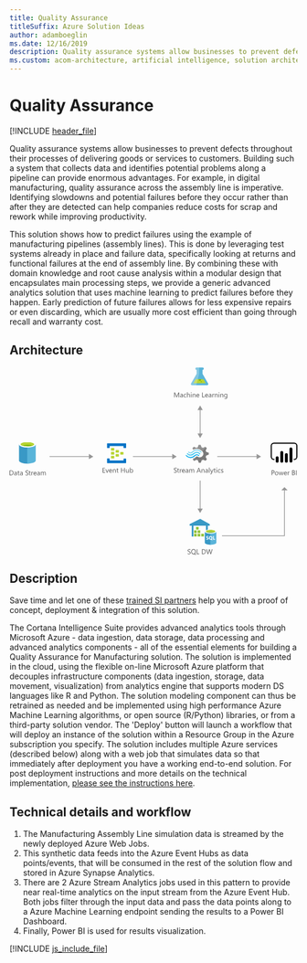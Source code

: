 ```yaml
---
title: Quality Assurance
titleSuffix: Azure Solution Ideas
author: adamboeglin
ms.date: 12/16/2019
description: Quality assurance systems allow businesses to prevent defects throughout their processes of delivering goods or services to customers. Building such a system that collects data and identifies potential problems along a pipeline can provide enormous advantages. For example, in digital manufacturing, quality assurance across the assembly line is imperative. Identifying slowdowns and potential failures before they occur rather than after they are detected can help companies reduce costs for scrap and rework while improving productivity.
ms.custom: acom-architecture, artificial intelligence, solution architectures, Azure, ai gallery, anomoly-detection, 'https://azure.microsoft.com/solutions/architecture/quality-assurance/'
---
```

# Quality Assurance

[!INCLUDE [header_file](../header.md)]

Quality assurance systems allow businesses to prevent defects throughout their processes of delivering goods or services to customers. Building such a system that collects data and identifies potential problems along a pipeline can provide enormous advantages. For example, in digital manufacturing, quality assurance across the assembly line is imperative. Identifying slowdowns and potential failures before they occur rather than after they are detected can help companies reduce costs for scrap and rework while improving productivity. 

This solution shows how to predict failures using the example of manufacturing pipelines (assembly lines). This is done by leveraging test systems already in place and failure data, specifically looking at returns and functional failures at the end of assembly line. By combining these with domain knowledge and root cause analysis within a modular design that encapsulates main processing steps, we provide a generic advanced analytics solution that uses machine learning to predict failures before they happen. Early prediction of future failures allows for less expensive repairs or even discarding, which are usually more cost efficient than going through recall and warranty cost.

## Architecture

<svg class="architecture-diagram" aria-labelledby="quality-assurance" height="379.593" viewbox="0 0 583.492 379.593"  xmlns="http://www.w3.org/2000/svg">
    <path d="M19.12 156.082V188.7c0 3.332 7.635 6.108 16.936 6.108v-38.865H19.12z" fill="#3999c6"/>
    <path d="M35.779 194.951h.278c9.3 0 16.936-2.776 16.936-6.108v-32.761H35.779z" fill="#59b4d9"/>
    <path d="M52.992 156.082c0 3.332-7.635 6.108-16.936 6.108s-16.936-2.776-16.936-6.108 7.635-6.108 16.936-6.108 16.936 2.776 16.936 6.108" fill="#fff"/>
    <path d="M49.522 155.666c0 2.221-6.108 4.026-13.465 4.026s-13.465-1.8-13.465-4.026 6.108-4.026 13.465-4.026 13.465 1.8 13.465 4.026" fill="#7fba00"/>
    <path d="M46.745 158.164c1.8-.694 2.776-1.527 2.776-2.5 0-2.221-6.108-4.026-13.465-4.026-7.5 0-13.465 1.8-13.465 4.026 0 .972 1.111 1.8 2.776 2.5a31.743 31.743 0 0110.689-1.527 31.743 31.743 0 0110.689 1.527" fill="#b8d432"/>
    <path d="M0 218.443v-9.8h2.707q5.181 0 5.182 4.778a4.817 4.817 0 01-1.439 3.647 5.34 5.34 0 01-3.85 1.375zm1.148-8.764v7.721h1.463a4.151 4.151 0 003-1.032 3.87 3.87 0 001.073-2.926q0-3.766-4.006-3.767zM14.677 218.443h-1.121v-1.094h-.027a2.349 2.349 0 01-2.153 1.258 2.3 2.3 0 01-1.637-.554 1.918 1.918 0 01-.591-1.47q0-1.963 2.311-2.283l2.1-.294q0-1.784-1.442-1.784a3.445 3.445 0 00-2.283.861v-1.148a4.337 4.337 0 012.379-.656q2.468 0 2.468 2.611zm-1.121-3.543l-1.688.232a2.718 2.718 0 00-1.176.387 1.112 1.112 0 00-.4.98 1.07 1.07 0 00.366.838 1.416 1.416 0 00.974.324 1.8 1.8 0 001.377-.584 2.09 2.09 0 00.543-1.48zM20.036 218.374a2.156 2.156 0 01-1.046.219q-1.839 0-1.839-2.051V212.4h-1.2v-.957h1.2v-1.709l1.121-.362v2.071h1.764v.957h-1.764v3.944a1.635 1.635 0 00.239 1 .952.952 0 00.793.3 1.183 1.183 0 00.731-.232zM26.544 218.443h-1.121v-1.094H25.4a2.349 2.349 0 01-2.153 1.258 2.3 2.3 0 01-1.637-.554 1.918 1.918 0 01-.591-1.47q0-1.963 2.311-2.283l2.1-.294q0-1.784-1.442-1.784a3.445 3.445 0 00-2.283.861v-1.148a4.337 4.337 0 012.379-.656q2.468 0 2.468 2.611zm-1.121-3.543l-1.688.232a2.718 2.718 0 00-1.176.387 1.112 1.112 0 00-.4.98 1.07 1.07 0 00.366.838 1.416 1.416 0 00.974.324 1.8 1.8 0 001.377-.584 2.09 2.09 0 00.543-1.48zM32.184 218.046v-1.354a2.629 2.629 0 00.557.369 4.612 4.612 0 00.684.277 5.59 5.59 0 00.721.174 4.018 4.018 0 00.67.062 2.62 2.62 0 001.583-.394 1.474 1.474 0 00.349-1.821 1.948 1.948 0 00-.482-.536 4.708 4.708 0 00-.728-.465q-.42-.223-.906-.469-.513-.261-.957-.526a4.156 4.156 0 01-.772-.588 2.457 2.457 0 01-.516-.728 2.482 2.482 0 01.106-2.119 2.508 2.508 0 01.772-.817 3.5 3.5 0 011.09-.479 5.007 5.007 0 011.248-.157 4.783 4.783 0 012.112.349v1.292a3.835 3.835 0 00-2.229-.6 3.707 3.707 0 00-.752.078 2.136 2.136 0 00-.67.257 1.471 1.471 0 00-.479.458 1.216 1.216 0 00-.185.684 1.412 1.412 0 00.14.649 1.582 1.582 0 00.414.5 4.062 4.062 0 00.667.438c.262.141.564.3.906.465s.684.355 1 .547a4.573 4.573 0 01.827.636 2.822 2.822 0 01.564.772 2.169 2.169 0 01.208.971 2.461 2.461 0 01-.284 1.227 2.323 2.323 0 01-.766.817 3.326 3.326 0 01-1.111.454 6.064 6.064 0 01-1.326.141 5.554 5.554 0 01-.574-.037 8.412 8.412 0 01-.7-.109 5.934 5.934 0 01-.673-.178 2.141 2.141 0 01-.508-.24zM42.725 218.374a2.156 2.156 0 01-1.046.219q-1.839 0-1.839-2.051V212.4h-1.2v-.957h1.2v-1.709l1.121-.362v2.071h1.764v.957h-1.764v3.944a1.635 1.635 0 00.239 1 .952.952 0 00.793.3 1.183 1.183 0 00.731-.232zM47.872 212.577a1.372 1.372 0 00-.848-.226 1.431 1.431 0 00-1.2.677 3.129 3.129 0 00-.482 1.846v3.568h-1.12v-7h1.121v1.442h.027a2.439 2.439 0 01.731-1.151 1.665 1.665 0 011.1-.414 1.818 1.818 0 01.67.1zM54.53 215.223h-4.942a2.616 2.616 0 00.629 1.8 2.167 2.167 0 001.654.636 3.441 3.441 0 002.174-.779v1.053a4.058 4.058 0 01-2.44.67 2.961 2.961 0 01-2.331-.953 3.906 3.906 0 01-.848-2.684 3.824 3.824 0 01.926-2.662 2.969 2.969 0 012.3-1.029 2.634 2.634 0 012.126.889 3.706 3.706 0 01.752 2.468zm-1.148-.95a2.285 2.285 0 00-.468-1.511 1.594 1.594 0 00-1.282-.54 1.812 1.812 0 00-1.347.567 2.571 2.571 0 00-.684 1.483zM61.236 218.443h-1.121v-1.094h-.027a2.349 2.349 0 01-2.153 1.258 2.3 2.3 0 01-1.637-.554 1.918 1.918 0 01-.591-1.47q0-1.963 2.311-2.283l2.1-.294q0-1.784-1.442-1.784a3.445 3.445 0 00-2.283.861v-1.148a4.337 4.337 0 012.379-.656q2.468 0 2.468 2.611zm-1.121-3.543l-1.688.232a2.718 2.718 0 00-1.176.387 1.112 1.112 0 00-.4.98 1.07 1.07 0 00.366.838 1.416 1.416 0 00.974.324 1.8 1.8 0 001.377-.584 2.09 2.09 0 00.543-1.48zM73.288 218.443h-1.121v-4.02a3.029 3.029 0 00-.359-1.682 1.363 1.363 0 00-1.207-.52 1.494 1.494 0 00-1.22.656 2.509 2.509 0 00-.5 1.572v3.992h-1.123v-4.156q0-2.065-1.593-2.064a1.474 1.474 0 00-1.217.619 2.554 2.554 0 00-.479 1.609v3.992h-1.12v-7h1.121v1.107h.03a2.378 2.378 0 012.174-1.271 2.023 2.023 0 011.982 1.449 2.5 2.5 0 012.324-1.449q2.31 0 2.311 2.851z" fill="#5b5b5b"/>
    <path d="M221.566 171.8a.63.63 0 01-.667.667h-5.2a.63.63 0 01-.667-.667v-3.867a.63.63 0 01.667-.667h5.2a.63.63 0 01.667.667zM230.9 175.8a.63.63 0 01-.667.667h-5.2a.63.63 0 01-.667-.667v-3.867a.63.63 0 01.667-.667h5.2a.63.63 0 01.667.667zM221.566 179.8a.63.63 0 01-.667.667h-5.2a.63.63 0 01-.667-.667v-3.867a.63.63 0 01.667-.667h5.2a.63.63 0 01.667.667zM212.233 167.8a.63.63 0 01-.667.667h-5.333a.63.63 0 01-.667-.667v-4a.63.63 0 01.667-.667h5.2c.533 0 .8.267.8.667z" fill="#b8d432"/>
    <path d="M235.566 153.8h-37.333a.63.63 0 00-.667.667v8a.63.63 0 00.667.667h4a.63.63 0 00.667-.667v-3.333h28v3.333c0 .4.267.667.8.667h3.867a.63.63 0 00.667-.667v-8a.63.63 0 00-.668-.667zM235.566 184.6H231.7a.63.63 0 00-.667.667v3.2H202.9v-3.333c0-.4-.267-.667-.8-.667h-3.867c-.4 0-.667.267-.667.8v7.867a.63.63 0 00.667.667h37.333a.63.63 0 00.667-.667v-7.864a.63.63 0 00-.667-.67z" fill="#0072c6"/>
    <path d="M212.233 175.8a.63.63 0 01-.667.667h-5.333a.63.63 0 01-.667-.667v-4a.63.63 0 01.667-.667h5.2c.533 0 .8.267.8.667zM212.233 183.8a.63.63 0 01-.667.667h-5.333a.63.63 0 01-.667-.667v-4a.63.63 0 01.667-.667h5.2c.533 0 .8.267.8.667z" fill="#b8d432"/>
    <path d="M397.474 181.341l1.12-2.892 5.131-1.773v-4.106l-.56-.187-4.572-1.306-1.12-2.892 2.332-4.758-2.892-2.892-.56.28-4.2 2.146-2.986-1.213-1.867-4.948h-4.2l-.187.56-1.4 4.385-2.892 1.12-4.945-2.146-2.986 2.892.28.56 1.306 2.426a14.685 14.685 0 017.371-1.866 15.049 15.049 0 019.61 3.919 21.6 21.6 0 011.773 1.493 7.121 7.121 0 01.746 1.026 7.276 7.276 0 01-1.866 9.33 7.145 7.145 0 01-7.371 1.026c-.28-.187-.466-.187-.56-.28a9.686 9.686 0 01-1.586-1.12c-.187 0-.28-.187-.56-.187a2.3 2.3 0 00-1.586.746l-.187.187a14.03 14.03 0 01-5.971 3.732l-.84 1.773 2.8 2.8.187.187.56-.28 4.2-2.146 2.892 1.12 1.591 4.943h4.2l.187-.56 1.493-4.385 2.892-1.12 4.945 2.146 2.8-3.079-.28-.56z" fill="#7a7a7a"/>
    <path d="M372.469 174.063a7.448 7.448 0 01-11.289-.187.784.784 0 00-1.306 0 1.059 1.059 0 00-.28.746 1.781 1.781 0 00.28.746 9.418 9.418 0 0013.995.187 7.483 7.483 0 0111.2.28c.466.466 1.026.466 1.306 0a1.059 1.059 0 00.28-.746 1.781 1.781 0 00-.28-.746 9.387 9.387 0 00-13.906-.28z" fill="#48c8ef"/>
    <path d="M379.467 175.836a5.923 5.923 0 00-4.478 1.866l-.187.187-.187.187a10.517 10.517 0 01-8.117 3.359 11.392 11.392 0 01-8.024-3.732c-.466-.466-1.026-.466-1.306 0-.093 0-.093.187-.093.466a1.256 1.256 0 00.466.84 12.334 12.334 0 009.33 4.385 12.028 12.028 0 009.423-4.105l.187-.187.187-.187a4.23 4.23 0 013.079-1.306 4.4 4.4 0 013.079 1.493c.466.466 1.026.466 1.306 0a1.059 1.059 0 00.28-.746 1.781 1.781 0 00-.28-.746 7.589 7.589 0 00-4.665-1.774z" fill="#00abec"/>
    <path d="M371.63 172.011a10.941 10.941 0 018.117-3.452 10.82 10.82 0 017.837 3.732c.466.466 1.026.466 1.306 0a1.059 1.059 0 00.28-.746 1.781 1.781 0 00-.28-.746 12.334 12.334 0 00-9.33-4.385 12.531 12.531 0 00-9.423 4.105l-.187.187-.187.187a4.09 4.09 0 01-6.158-.187c-.466-.466-1.026-.466-1.306 0a1.059 1.059 0 00-.28.746 1.781 1.781 0 00.28.746 5.993 5.993 0 008.863.187l.187-.187z" fill="#84d6ef"/>
    <g opacity=".2" style="isolation:isolate" fill="#f1f1f1">
        <path d="M380.307 180.034c-.187 0-.28-.187-.56-.187a2.3 2.3 0 00-1.586.746l-.187.187a14.03 14.03 0 01-5.974 3.733l-.84 1.773 1.493 1.493 7.651-7.744zM372.376 166.693a14.685 14.685 0 017.371-1.866 15.049 15.049 0 019.61 3.919c.466.373.84.653 1.306 1.026l7.744-7.744-1.586-1.586-.56.28-4.2 2.146-2.892-1.12-1.869-4.948h-4.2l-.187.56-1.4 4.385-2.892 1.12-4.945-2.146-2.986 2.892.28.56z"/>
    </g>
    <path d="M193.782 213.226h-5.2v-9.8h4.977v1.039h-3.828v3.26h3.541v1.033h-3.541v3.432h4.047zM201.021 206.226l-2.789 7h-1.1l-2.652-7h1.23l1.777 5.086a4.6 4.6 0 01.246.977h.027a4.581 4.581 0 01.219-.949l1.859-5.113zM207.769 210.005h-4.942a2.616 2.616 0 00.629 1.8 2.168 2.168 0 001.654.637 3.441 3.441 0 002.174-.779v1.053a4.065 4.065 0 01-2.44.67 2.958 2.958 0 01-2.331-.954 3.9 3.9 0 01-.848-2.683 3.828 3.828 0 01.926-2.663 2.968 2.968 0 012.3-1.028 2.631 2.631 0 012.126.889 3.7 3.7 0 01.752 2.467zm-1.148-.949a2.286 2.286 0 00-.468-1.512 1.6 1.6 0 00-1.282-.539 1.811 1.811 0 00-1.347.566 2.577 2.577 0 00-.684 1.484zM215.274 213.226h-1.121v-3.992q0-2.229-1.627-2.229a1.766 1.766 0 00-1.391.632 2.345 2.345 0 00-.55 1.6v3.992h-1.121v-7h1.121v1.162h.027a2.525 2.525 0 012.3-1.326 2.14 2.14 0 011.757.741 3.308 3.308 0 01.608 2.144zM220.634 213.157a2.167 2.167 0 01-1.046.219q-1.839 0-1.839-2.051v-4.143h-1.2v-.957h1.2v-1.709l1.121-.363v2.072h1.764v.957h-1.764v3.943a1.638 1.638 0 00.239 1.006.955.955 0 00.793.3 1.183 1.183 0 00.731-.232zM233.485 213.226h-1.148v-4.471h-5.072v4.471h-1.148v-9.8h1.148v4.3h5.072v-4.3h1.148zM241.565 213.226h-1.121v-1.107h-.027a2.3 2.3 0 01-2.16 1.271q-2.5 0-2.5-2.98v-4.184h1.114v4.006q0 2.215 1.7 2.215a1.715 1.715 0 001.35-.605 2.315 2.315 0 00.53-1.582v-4.033h1.121zM244.977 212.214h-.027v1.012h-1.121v-10.364h1.121v4.594h.027a2.651 2.651 0 012.42-1.395 2.565 2.565 0 012.109.939 3.882 3.882 0 01.762 2.52 4.34 4.34 0 01-.854 2.813 2.846 2.846 0 01-2.338 1.057 2.3 2.3 0 01-2.099-1.176zm-.027-2.824v.979a2.081 2.081 0 00.564 1.473 2.011 2.011 0 003.028-.174 3.576 3.576 0 00.578-2.168 2.824 2.824 0 00-.54-1.832 1.789 1.789 0 00-1.463-.662 1.987 1.987 0 00-1.572.68 2.5 2.5 0 00-.596 1.704zM333.152 212.829v-1.354a2.629 2.629 0 00.557.369 4.505 4.505 0 00.684.276 5.438 5.438 0 00.721.175 4.011 4.011 0 00.67.061 2.627 2.627 0 001.583-.393 1.475 1.475 0 00.349-1.822 1.962 1.962 0 00-.482-.536 4.782 4.782 0 00-.728-.465q-.42-.221-.906-.468-.513-.261-.957-.527a4.114 4.114 0 01-.772-.588 2.457 2.457 0 01-.516-.728 2.482 2.482 0 01.106-2.119 2.518 2.518 0 01.772-.817 3.525 3.525 0 011.09-.479 5.006 5.006 0 011.248-.156 4.785 4.785 0 012.112.348v1.294a3.828 3.828 0 00-2.229-.6 3.638 3.638 0 00-.752.078 2.135 2.135 0 00-.67.256 1.484 1.484 0 00-.479.459 1.213 1.213 0 00-.185.684 1.405 1.405 0 00.14.648 1.585 1.585 0 00.414.5 4.127 4.127 0 00.667.438q.393.211.906.465t1 .547a4.57 4.57 0 01.827.635 2.826 2.826 0 01.564.773 2.166 2.166 0 01.208.971 2.463 2.463 0 01-.284 1.227 2.32 2.32 0 01-.766.816 3.347 3.347 0 01-1.111.455 6.064 6.064 0 01-1.326.141 5.59 5.59 0 01-.574-.038 8.014 8.014 0 01-.7-.109 5.551 5.551 0 01-.673-.178 2.143 2.143 0 01-.508-.239zM343.693 213.157a2.167 2.167 0 01-1.046.219q-1.839 0-1.839-2.051v-4.143h-1.2v-.957h1.2v-1.709l1.121-.363v2.072h1.764v.957h-1.763v3.943a1.638 1.638 0 00.239 1.006.955.955 0 00.793.3 1.183 1.183 0 00.731-.232zM348.841 207.36a1.371 1.371 0 00-.848-.227 1.432 1.432 0 00-1.2.678 3.129 3.129 0 00-.482 1.846v3.568h-1.121v-7h1.121v1.441h.027a2.443 2.443 0 01.731-1.151 1.664 1.664 0 011.1-.413 1.818 1.818 0 01.67.1zM355.5 210.005h-4.942a2.616 2.616 0 00.629 1.8 2.168 2.168 0 001.654.637 3.441 3.441 0 002.174-.779v1.053a4.065 4.065 0 01-2.44.67 2.958 2.958 0 01-2.331-.954 3.9 3.9 0 01-.848-2.683 3.828 3.828 0 01.926-2.663 2.968 2.968 0 012.3-1.028 2.631 2.631 0 012.126.889 3.7 3.7 0 01.752 2.467zm-1.148-.949a2.286 2.286 0 00-.468-1.512 1.6 1.6 0 00-1.282-.539 1.811 1.811 0 00-1.347.566 2.577 2.577 0 00-.684 1.484zM362.205 213.226h-1.121v-1.094h-.027a2.349 2.349 0 01-2.153 1.258 2.3 2.3 0 01-1.637-.555 1.917 1.917 0 01-.591-1.469q0-1.963 2.311-2.283l2.1-.295q0-1.784-1.442-1.783a3.445 3.445 0 00-2.283.861v-1.148a4.337 4.337 0 012.379-.656q2.468 0 2.468 2.611zm-1.121-3.541l-1.688.232a2.732 2.732 0 00-1.176.386 1.114 1.114 0 00-.4.981 1.067 1.067 0 00.366.837 1.416 1.416 0 00.974.325 1.8 1.8 0 001.377-.585 2.088 2.088 0 00.543-1.479zM374.257 213.226h-1.121v-4.02a3.029 3.029 0 00-.359-1.682 1.36 1.36 0 00-1.207-.52 1.494 1.494 0 00-1.22.656 2.509 2.509 0 00-.5 1.572v3.992h-1.121v-4.156q0-2.065-1.593-2.064a1.473 1.473 0 00-1.217.618 2.557 2.557 0 00-.479 1.61v3.992h-1.121v-7h1.121v1.107h.027a2.378 2.378 0 012.174-1.271 2.02 2.02 0 011.982 1.449 2.5 2.5 0 012.324-1.449q2.31 0 2.311 2.85zM387.949 213.226h-1.271l-1.039-2.748h-4.156l-.978 2.748h-1.278l3.76-9.8h1.189zm-2.687-3.781l-1.538-4.176a3.948 3.948 0 01-.15-.656h-.027a3.733 3.733 0 01-.157.656l-1.524 4.176zM395.052 213.226h-1.121v-3.992q0-2.229-1.627-2.229a1.766 1.766 0 00-1.391.632 2.345 2.345 0 00-.55 1.6v3.992h-1.121v-7h1.121v1.162h.027a2.525 2.525 0 012.3-1.326 2.14 2.14 0 011.757.741 3.308 3.308 0 01.608 2.144zM402.175 213.226h-1.121v-1.094h-.027a2.349 2.349 0 01-2.153 1.258 2.3 2.3 0 01-1.637-.555 1.917 1.917 0 01-.591-1.469q0-1.963 2.311-2.283l2.1-.295q0-1.784-1.442-1.783a3.445 3.445 0 00-2.283.861v-1.148a4.337 4.337 0 012.379-.656q2.468 0 2.468 2.611zm-1.121-3.541l-1.688.232a2.732 2.732 0 00-1.176.386 1.114 1.114 0 00-.4.981 1.067 1.067 0 00.366.837 1.416 1.416 0 00.974.325 1.8 1.8 0 001.377-.585 2.088 2.088 0 00.543-1.479zM405.408 213.226h-1.121v-10.364h1.121zM413.249 206.226l-3.22 8.121q-.861 2.174-2.42 2.174a2.548 2.548 0 01-.731-.09v-1a2.076 2.076 0 00.663.123 1.375 1.375 0 001.271-1.012l.561-1.326-2.734-6.986h1.244l1.894 5.387q.034.1.144.533h.041c.022-.109.068-.283.137-.52l1.989-5.4zM417.74 213.157a2.167 2.167 0 01-1.046.219q-1.839 0-1.839-2.051v-4.143h-1.2v-.957h1.2v-1.709l1.121-.363v2.072h1.764v.957h-1.764v3.943a1.638 1.638 0 00.239 1.006.955.955 0 00.793.3 1.183 1.183 0 00.731-.232zM419.812 204.448a.71.71 0 01-.513-.205.692.692 0 01-.212-.52.719.719 0 01.725-.732.726.726 0 01.523.209.7.7 0 01.215.523.69.69 0 01-.215.512.717.717 0 01-.523.213zm.547 8.777h-1.121v-7h1.121zM427.4 212.9a3.638 3.638 0 01-1.914.486 3.169 3.169 0 01-2.417-.975 3.53 3.53 0 01-.919-2.525 3.88 3.88 0 01.991-2.779 3.468 3.468 0 012.646-1.049 3.674 3.674 0 011.627.342v1.148a2.846 2.846 0 00-1.668-.547 2.253 2.253 0 00-1.76.769 2.92 2.92 0 00-.687 2.021 2.78 2.78 0 00.646 1.941 2.228 2.228 0 001.733.711 2.808 2.808 0 001.723-.609zM428.671 212.972v-1.2a3.318 3.318 0 002.017.678q1.477 0 1.477-.984a.853.853 0 00-.126-.476 1.252 1.252 0 00-.342-.345 2.574 2.574 0 00-.506-.271c-.194-.079-.4-.163-.625-.249a8.123 8.123 0 01-.817-.373 2.456 2.456 0 01-.588-.424 1.57 1.57 0 01-.355-.537 1.9 1.9 0 01-.12-.7 1.674 1.674 0 01.226-.872 2 2 0 01.6-.636 2.812 2.812 0 01.858-.387 3.833 3.833 0 01.995-.129 4.011 4.011 0 011.627.314v1.135a3.166 3.166 0 00-1.777-.506 2.076 2.076 0 00-.567.071 1.377 1.377 0 00-.434.2.921.921 0 00-.28.311.822.822 0 00-.1.4.959.959 0 00.1.457 1 1 0 00.291.328 2.194 2.194 0 00.465.26c.182.078.39.162.622.254a8.7 8.7 0 01.834.365 2.853 2.853 0 01.629.424 1.657 1.657 0 01.4.543 1.758 1.758 0 01.14.732 1.726 1.726 0 01-.229.9 1.961 1.961 0 01-.612.635 2.8 2.8 0 01-.882.377 4.358 4.358 0 01-1.046.123 3.966 3.966 0 01-1.875-.418z" fill="#5b5b5b"/>
    <path fill="#969696" d="M250.012 179.72h81.266v1.5h-81.266z"/>
    <path fill="#969696" d="M329.745 175.234l9.067 5.236-9.067 5.236v-10.472zM421.012 179.72h81.266v1.5h-81.266z"/>
    <path fill="#969696" d="M500.745 175.234l9.067 5.236-9.067 5.236v-10.472zM81.012 179.72h81.266v1.5H81.012z"/>
    <path fill="#969696" d="M160.745 175.234l9.067 5.236-9.067 5.236v-10.472z"/>
    <path fill="#7fbb42" d="M378.089 323.244h5.179v5.179h-5.179zM373.983 337.288h5.179v5.179h-5.179zM381.353 337.288h5.179v5.179h-5.179zM388.65 337.288h5.179v5.179h-5.179zM373.983 330.266h5.179v5.179h-5.179zM381.353 330.266h5.179v5.179h-5.179z"/>
    <path fill="#3999c6" d="M365.06 320.749h4.164v21.892h3.482v-21.892h25.36v20.499h3.83v-20.499h3.816v-3.163l-19.253-10.838-21.399 10.838"/>
    <path fill="#b8d433" d="M383.268 328.423h-.595v-4.512h-4.584v-.667h5.179v5.179z" opacity=".8"/>
    <path fill="#b8d433" d="M378.089 323.244h.594v4.526h4.585v.653h-5.179v-5.179z" opacity=".5"/>
    <path fill="#b8d433" d="M379.162 335.445h-.58v-4.512h-4.599v-.667h5.179v5.179z" opacity=".8"/>
    <path fill="#b8d433" d="M373.983 330.266h.595v4.512h4.584v.667h-5.179v-5.179z" opacity=".5"/>
    <path fill="#b8d433" d="M386.561 335.445h-.624v-4.512h-4.584v-.667h5.208v5.179z" opacity=".8"/>
    <path fill="#b8d433" d="M381.353 330.266h.624v4.512h4.584v.667h-5.208v-5.179z" opacity=".5"/>
    <path fill="#b8d433" d="M379.162 342.467h-.58v-4.527h-4.599v-.652h5.179v5.179z" opacity=".8"/>
    <path fill="#b8d433" d="M373.983 337.288h.595v4.511h4.584v.668h-5.179v-5.179z" opacity=".5"/>
    <path fill="#b8d433" d="M386.561 342.467h-.624v-4.527h-4.584v-.652h5.208v5.179z" opacity=".8"/>
    <path fill="#b8d433" d="M381.353 337.288h.624v4.511h4.584v.668h-5.208v-5.179z" opacity=".5"/>
    <path fill="#b8d433" d="M393.83 342.467h-.595v-4.527h-4.585v-.652h5.18v5.179z" opacity=".8"/>
    <path fill="#b8d433" d="M388.65 337.288h.595v4.511h4.585v.668h-5.18v-5.179z" opacity=".5"/>
    <path fill="#b8d433" d="M378.857 328.423h-.768v-.595l4.482-4.584h.697v.522l-4.411 4.657zM382.122 335.445h-.769v-.595l4.526-4.584h.682v.522l-4.439 4.657zM374.752 335.445h-.769v-.595l4.483-4.584h.696v.522l-4.41 4.657zM374.752 342.467h-.769v-.595l4.483-4.584h.696v.522l-4.41 4.657zM382.122 342.467h-.769v-.595l4.526-4.584h.682v.522l-4.439 4.657zM389.419 342.467h-.769v-.595l4.483-4.584h.697v.522l-4.411 4.657z" opacity=".8"/>
    <path d="M395.745 332.558V355.1c0 2.321 5.252 4.236 11.708 4.236v-26.778z" fill="#3999c6"/>
    <path d="M407.278 359.354h.174c6.471 0 11.708-1.915 11.708-4.236v-22.56h-11.882v26.8z" fill="#5ab4d9"/>
    <path d="M419.16 332.558c0 2.321-5.252 4.236-11.708 4.236s-11.708-1.9-11.708-4.236 5.252-4.236 11.708-4.236 11.708 1.872 11.708 4.236" fill="#fff"/>
    <path d="M416.767 332.311c0 1.523-4.164 2.815-9.314 2.815s-9.314-1.248-9.314-2.815c0-1.523 4.164-2.815 9.314-2.815s9.314 1.262 9.314 2.815" fill="#7fbb42"/>
    <path d="M414.823 334.023c1.219-.493 1.944-1.074 1.944-1.7 0-1.523-4.164-2.815-9.314-2.815s-9.314 1.248-9.314 2.815c0 .667.725 1.248 1.944 1.7a21.7 21.7 0 017.37-1.074 20.72 20.72 0 017.37 1.074" fill="#b8d433"/>
    <path d="M398.661 348.72v-1.6a2.933 2.933 0 00.943.551 3.726 3.726 0 001 .174 1.814 1.814 0 00.522-.073.977.977 0 00.377-.145.47.47 0 00.2-.247.97.97 0 00.073-.276.639.639 0 00-.1-.377 1.646 1.646 0 00-.319-.319c-.145-.1-.319-.174-.493-.276-.174-.073-.377-.174-.624-.276a3.724 3.724 0 01-1.248-.827 1.856 1.856 0 01-.421-1.219 2.017 2.017 0 01.2-.943 1.885 1.885 0 01.595-.667 2.192 2.192 0 01.9-.377 5.185 5.185 0 011.074-.1 6.189 6.189 0 01.972.073 2.932 2.932 0 01.8.2v1.504a2.309 2.309 0 00-.377-.2 3.582 3.582 0 00-.421-.145c-.145-.029-.319-.073-.45-.1a2.053 2.053 0 00-.421-.029 2.655 2.655 0 00-.493.029.977.977 0 00-.377.145c-.1.073-.174.145-.247.2a.4.4 0 00-.073.276.586.586 0 00.1.319 1.234 1.234 0 00.276.276 2.148 2.148 0 00.421.247c.174.073.348.174.551.247a4.742 4.742 0 01.769.377 2.779 2.779 0 01.595.45 1.67 1.67 0 01.377.595 2.2 2.2 0 01.145.769 2.368 2.368 0 01-.2 1 1.719 1.719 0 01-.624.667 2.38 2.38 0 01-.9.348 5.185 5.185 0 01-1.074.1 5.615 5.615 0 01-1.117-.1 1.934 1.934 0 01-.911-.251zM407.656 349.14a3.412 3.412 0 01-2.5-1 3.668 3.668 0 01-.972-2.611 3.794 3.794 0 01.972-2.713 3.357 3.357 0 012.568-1.045 3.3 3.3 0 012.466 1 3.651 3.651 0 01.943 2.64 3.794 3.794 0 01-.972 2.713l-.073.073-.073.073 1.813 1.741h-2.263l-.943-.972a4.241 4.241 0 01-.966.101zm.073-5.977a1.664 1.664 0 00-1.349.624 2.514 2.514 0 00-.493 1.668 2.684 2.684 0 00.493 1.668 1.593 1.593 0 001.291.624 1.669 1.669 0 001.32-.595 2.684 2.684 0 00.493-1.668 2.851 2.851 0 00-.493-1.741 1.506 1.506 0 00-1.263-.58zM416.592 349h-4.236v-7.123h1.6v5.8h2.64V349z" fill="#fff"/>
    <path d="M402.346 32.129l-11.209-19.415V4.855h.2a2.427 2.427 0 100-4.855H379.11a2.428 2.428 0 000 4.856h.2v7.859L368.1 32.129c-1.23 2.129-.224 3.871 2.235 3.871h29.773c2.461 0 3.467-1.742 2.238-3.871z" fill="#59b4d9"/>
    <path fill="#b8d432" d="M377.335 23.772l-4.625 8.011h25.028l-4.624-8.011h-15.779z"/>
    <path d="M385.819 27.023a2.257 2.257 0 002.031-3.251h-4.063a2.257 2.257 0 002.032 3.251z" fill="#7fba00"/>
    <circle cx="388.625" cy="28.768" fill="#7fba00" r="1.11"/>
    <path d="M368.1 32.129l11.209-19.415V4.855h-.2a2.427 2.427 0 110-4.855h5.27v12.652L378.472 36h-8.134c-2.459 0-3.465-1.742-2.238-3.871z" fill="#fff" opacity=".25"/>
    <path d="M343.754 60.421h-1.142v-6.576q0-.779.1-1.906h-.027a6.119 6.119 0 01-.294.949l-3.35 7.533h-.561l-3.343-7.479a5.828 5.828 0 01-.294-1h-.027q.055.587.055 1.92v6.563h-1.111v-9.8h1.518l3.008 6.836a8.77 8.77 0 01.451 1.176h.041q.294-.806.472-1.2l3.069-6.809h1.436zM351.192 60.421h-1.121v-1.094h-.027a2.347 2.347 0 01-2.153 1.258 2.3 2.3 0 01-1.637-.553 1.918 1.918 0 01-.591-1.471q0-1.961 2.311-2.283l2.1-.293q0-1.784-1.442-1.785a3.446 3.446 0 00-2.283.861v-1.148a4.337 4.337 0 012.379-.656q2.468 0 2.468 2.611zm-1.121-3.541l-1.688.232a2.745 2.745 0 00-1.176.387 1.114 1.114 0 00-.4.98 1.069 1.069 0 00.366.838 1.411 1.411 0 00.974.324 1.8 1.8 0 001.377-.584 2.088 2.088 0 00.543-1.48zM358.076 60.1a3.645 3.645 0 01-1.914.484 3.168 3.168 0 01-2.417-.974 3.529 3.529 0 01-.919-2.526 3.882 3.882 0 01.991-2.778 3.465 3.465 0 012.646-1.05 3.686 3.686 0 011.627.342v1.148a2.853 2.853 0 00-1.668-.547 2.255 2.255 0 00-1.76.77 2.917 2.917 0 00-.687 2.02 2.778 2.778 0 00.646 1.941 2.224 2.224 0 001.733.711 2.81 2.81 0 001.723-.607zM365.582 60.421h-1.122v-4.033q0-2.187-1.627-2.187a1.773 1.773 0 00-1.381.633 2.358 2.358 0 00-.561 1.623v3.965h-1.121V50.058h1.121v4.525h.027a2.546 2.546 0 012.3-1.326q2.365 0 2.365 2.852zM368.268 51.644a.71.71 0 01-.513-.205.692.692 0 01-.212-.52.717.717 0 01.725-.73.721.721 0 01.523.208.731.731 0 010 1.036.72.72 0 01-.523.211zm.547 8.777h-1.121v-7h1.121zM376.9 60.421h-1.121v-3.992q0-2.228-1.627-2.229a1.764 1.764 0 00-1.391.633 2.341 2.341 0 00-.55 1.6v3.992h-1.121v-7h1.121v1.162h.027a2.527 2.527 0 012.3-1.326 2.143 2.143 0 011.757.742 3.3 3.3 0 01.608 2.143zM384.633 57.2h-4.942a2.618 2.618 0 00.629 1.8 2.167 2.167 0 001.654.635 3.439 3.439 0 002.174-.779v1.053a4.058 4.058 0 01-2.44.67 2.958 2.958 0 01-2.331-.953 3.9 3.9 0 01-.848-2.684 3.826 3.826 0 01.926-2.662 2.971 2.971 0 012.3-1.029 2.634 2.634 0 012.126.889 3.708 3.708 0 01.752 2.469zm-1.148-.951a2.277 2.277 0 00-.468-1.51 1.6 1.6 0 00-1.282-.541 1.809 1.809 0 00-1.347.568 2.571 2.571 0 00-.684 1.482zM395.4 60.421h-5.086v-9.8h1.148v8.764h3.938zM402.379 57.2h-4.942a2.618 2.618 0 00.629 1.8 2.167 2.167 0 001.654.635 3.439 3.439 0 002.174-.779v1.053a4.058 4.058 0 01-2.44.67 2.958 2.958 0 01-2.331-.953 3.9 3.9 0 01-.848-2.684 3.826 3.826 0 01.926-2.662 2.971 2.971 0 012.3-1.029 2.634 2.634 0 012.126.889 3.708 3.708 0 01.752 2.469zm-1.148-.951a2.277 2.277 0 00-.468-1.51 1.6 1.6 0 00-1.282-.541 1.809 1.809 0 00-1.347.568 2.571 2.571 0 00-.684 1.482zM409.085 60.421h-1.121v-1.094h-.027a2.347 2.347 0 01-2.153 1.258 2.3 2.3 0 01-1.637-.553 1.918 1.918 0 01-.591-1.471q0-1.961 2.311-2.283l2.1-.293q0-1.784-1.442-1.785a3.446 3.446 0 00-2.283.861v-1.148a4.337 4.337 0 012.379-.656q2.468 0 2.468 2.611zm-1.121-3.541l-1.688.232a2.745 2.745 0 00-1.176.387 1.114 1.114 0 00-.4.98 1.069 1.069 0 00.366.838 1.411 1.411 0 00.974.324 1.8 1.8 0 001.377-.584 2.088 2.088 0 00.543-1.48zM414.848 54.556a1.371 1.371 0 00-.848-.225 1.43 1.43 0 00-1.2.676 3.129 3.129 0 00-.482 1.846v3.568H411.2v-7h1.121v1.443h.027a2.446 2.446 0 01.731-1.152 1.67 1.67 0 011.1-.414 1.837 1.837 0 01.67.1zM421.848 60.421h-1.121v-3.992q0-2.228-1.627-2.229a1.764 1.764 0 00-1.391.633 2.341 2.341 0 00-.55 1.6v3.992h-1.121v-7h1.121v1.162h.027a2.527 2.527 0 012.3-1.326 2.143 2.143 0 011.754.739 3.3 3.3 0 01.608 2.143zM424.535 51.644a.71.71 0 01-.513-.205.692.692 0 01-.212-.52.717.717 0 01.725-.73.721.721 0 01.523.208.731.731 0 010 1.036.72.72 0 01-.523.211zm.547 8.777h-1.122v-7h1.121zM433.162 60.421h-1.121v-3.992q0-2.228-1.627-2.229a1.764 1.764 0 00-1.391.633 2.341 2.341 0 00-.55 1.6v3.992h-1.121v-7h1.121v1.162h.027a2.527 2.527 0 012.3-1.326 2.143 2.143 0 011.757.742 3.3 3.3 0 01.608 2.143zM441.249 59.86q0 3.855-3.691 3.855a4.956 4.956 0 01-2.27-.492V62.1a4.662 4.662 0 002.256.656q2.584 0 2.584-2.748v-.766h-.028a2.833 2.833 0 01-4.508.407 3.728 3.728 0 01-.8-2.5 4.36 4.36 0 01.858-2.838 2.867 2.867 0 012.35-1.054 2.283 2.283 0 012.1 1.135h.027v-.971h1.121zm-1.121-2.6v-1.036a2 2 0 00-.564-1.428 1.858 1.858 0 00-1.4-.6 1.946 1.946 0 00-1.627.756 3.371 3.371 0 00-.588 2.115 2.9 2.9 0 00.564 1.87 1.82 1.82 0 001.494.7 1.95 1.95 0 001.535-.67 2.5 2.5 0 00.585-1.71zM361.045 377.876v-1.354a2.616 2.616 0 00.557.369 4.509 4.509 0 00.684.277 5.433 5.433 0 00.721.174 4.03 4.03 0 00.67.063 2.619 2.619 0 001.583-.394 1.474 1.474 0 00.349-1.821 1.965 1.965 0 00-.482-.537 4.782 4.782 0 00-.728-.465q-.42-.223-.906-.469-.513-.259-.957-.525a4.156 4.156 0 01-.772-.588 2.453 2.453 0 01-.516-.729 2.482 2.482 0 01.106-2.119 2.52 2.52 0 01.772-.816 3.474 3.474 0 011.09-.479 4.962 4.962 0 011.248-.158 4.777 4.777 0 012.112.35v1.291a3.834 3.834 0 00-2.229-.6 3.712 3.712 0 00-.752.079 2.094 2.094 0 00-.67.257 1.483 1.483 0 00-.479.457 1.218 1.218 0 00-.185.684 1.407 1.407 0 00.14.65 1.6 1.6 0 00.414.5 4.062 4.062 0 00.667.438q.393.212.906.465t1 .547a4.56 4.56 0 01.827.637 2.832 2.832 0 01.564.771 2.179 2.179 0 01.208.971 2.464 2.464 0 01-.284 1.228 2.335 2.335 0 01-.766.817 3.342 3.342 0 01-1.111.454 6.125 6.125 0 01-1.326.14 5.307 5.307 0 01-.574-.037q-.342-.038-.7-.109a5.762 5.762 0 01-.673-.178 2.068 2.068 0 01-.508-.241zM372.892 378.437a4.327 4.327 0 01-3.343-1.373 5.107 5.107 0 01-1.251-3.576 5.386 5.386 0 011.278-3.773 4.479 4.479 0 013.479-1.408 4.21 4.21 0 013.268 1.367 5.108 5.108 0 011.244 3.576 5.415 5.415 0 01-1.271 3.793 3.746 3.746 0 01-.643.574l2.755 1.977h-2.085l-1.846-1.381a5.313 5.313 0 01-1.585.224zm.082-9.092a3.16 3.16 0 00-2.509 1.115 4.312 4.312 0 00-.964 2.926 4.38 4.38 0 00.937 2.918 3.078 3.078 0 002.454 1.1 3.22 3.22 0 002.543-1.053 4.306 4.306 0 00.93-2.947 4.475 4.475 0 00-.9-3 3.093 3.093 0 00-2.491-1.059zM384.582 378.273H379.5v-9.8h1.148v8.764h3.938zM389.92 378.273v-9.8h2.707q5.182 0 5.182 4.779a4.815 4.815 0 01-1.439 3.646 5.339 5.339 0 01-3.852 1.377zm1.148-8.764v7.725h1.463a4.154 4.154 0 003-1.031 3.872 3.872 0 001.073-2.926q0-3.768-4.006-3.768zM411.358 368.47l-2.769 9.8h-1.347l-2.017-7.164a4.476 4.476 0 01-.157-1h-.027a5.034 5.034 0 01-.178.984l-2.03 7.178H401.5l-2.871-9.8h1.265l2.085 7.52a4.959 4.959 0 01.164.984h.034a5.824 5.824 0 01.212-.984l2.167-7.52h1.1l2.078 7.574a5.581 5.581 0 01.164.916h.027a5.483 5.483 0 01.185-.943l2-7.547z" fill="#5b5b5b"/>
    <path fill="#969696" d="M385.542 84.653h1.5v50.73h-1.5z"/>
    <path fill="#969696" d="M391.528 133.852l-5.236 9.067-5.235-9.067h10.471zM391.528 86.186l-5.236-9.067-5.235 9.067h10.471zM385.542 229.118h1.5v58.266h-1.5z"/>
    <path fill="#969696" d="M391.528 285.852l-5.236 9.067-5.235-9.067h10.471z"/>
    <path d="M532.3 214.484v3.705h-1.148v-9.8h2.693a3.558 3.558 0 012.437.766 2.734 2.734 0 01.865 2.16 2.971 2.971 0 01-.96 2.283 3.673 3.673 0 01-2.594.889zm0-5.059v4.02h1.2a2.7 2.7 0 001.815-.543 1.927 1.927 0 00.625-1.535q0-1.942-2.3-1.941zM541.248 218.353a3.248 3.248 0 01-2.478-.98 3.635 3.635 0 01-.926-2.6 3.786 3.786 0 01.964-2.755 3.464 3.464 0 012.6-.991 3.14 3.14 0 012.444.964 3.824 3.824 0 01.878 2.673 3.763 3.763 0 01-.947 2.684 3.318 3.318 0 01-2.535 1.005zm.082-6.385a2.134 2.134 0 00-1.709.734 3.019 3.019 0 00-.629 2.027 2.853 2.853 0 00.636 1.962 2.161 2.161 0 001.7.718 2.049 2.049 0 001.671-.7 3.057 3.057 0 00.584-2 3.109 3.109 0 00-.584-2.023 2.039 2.039 0 00-1.669-.718zM555.343 211.189l-2.1 7h-1.162l-1.442-5.011a3.246 3.246 0 01-.109-.649h-.03a3.066 3.066 0 01-.144.636l-1.565 5.024h-1.121l-2.119-7h1.176l1.449 5.264a3.179 3.179 0 01.1.629h.055a2.942 2.942 0 01.123-.643l1.613-5.25h1.025l1.449 5.277a3.8 3.8 0 01.1.629h.055a2.926 2.926 0 01.116-.629l1.422-5.277zM562.2 214.969h-4.942a2.618 2.618 0 00.629 1.8 2.168 2.168 0 001.654.636 3.439 3.439 0 002.174-.779v1.053a4.058 4.058 0 01-2.44.67 2.961 2.961 0 01-2.331-.953 3.908 3.908 0 01-.848-2.684 3.824 3.824 0 01.926-2.662 2.968 2.968 0 012.3-1.029 2.634 2.634 0 012.126.889 3.7 3.7 0 01.752 2.468zm-1.148-.95a2.282 2.282 0 00-.468-1.511 1.594 1.594 0 00-1.282-.54 1.812 1.812 0 00-1.347.567 2.571 2.571 0 00-.684 1.483zM567.545 212.323a1.371 1.371 0 00-.848-.226 1.431 1.431 0 00-1.2.677 3.129 3.129 0 00-.482 1.846v3.568H563.9v-7h1.121v1.442h.027a2.442 2.442 0 01.731-1.151 1.665 1.665 0 011.1-.414 1.816 1.816 0 01.67.1zM572.748 218.189v-9.8h2.789a3.046 3.046 0 012.017.622 2.011 2.011 0 01.745 1.62 2.383 2.383 0 01-.451 1.449 2.436 2.436 0 01-1.244.875v.027a2.5 2.5 0 011.586.748 2.305 2.305 0 01.595 1.645 2.564 2.564 0 01-.9 2.037 3.358 3.358 0 01-2.276.779zm1.148-8.764v3.165h1.176a2.234 2.234 0 001.483-.454 1.585 1.585 0 00.54-1.282q0-1.428-1.88-1.429zm0 4.2v3.527h1.559a2.339 2.339 0 001.569-.479 1.638 1.638 0 00.557-1.312q0-1.737-2.365-1.736zM581.921 218.189h-1.148v-9.8h1.148z" fill="#5b5b5b"/>
    <path d="M577.117 187.3h-1.09v-2.18h1.09a4.2 4.2 0 004.195-4.195v-22.264a4.2 4.2 0 00-4.195-4.2h-41.3a4.2 4.2 0 00-4.195 4.2v22.269a4.2 4.2 0 004.195 4.195h1.09v2.18h-1.09a6.382 6.382 0 01-6.374-6.375v-22.269a6.382 6.382 0 016.375-6.375h41.3a6.382 6.382 0 016.375 6.375v22.269a6.382 6.382 0 01-6.375 6.375"/>
    <path d="M542.512 180a2.958 2.958 0 012.958 2.958v6.821a2.958 2.958 0 01-2.958 2.958 2.958 2.958 0 01-2.959-2.957v-6.821a2.958 2.958 0 012.958-2.959zM551.816 192.743a2.959 2.959 0 01-2.959-2.958v-17.51a2.959 2.959 0 115.917 0v17.509a2.959 2.959 0 01-2.958 2.959M570.423 192.656a2.959 2.959 0 01-2.959-2.958V164.9a2.959 2.959 0 015.917 0v24.8a2.959 2.959 0 01-2.958 2.959M561.12 192.743a2.959 2.959 0 01-2.959-2.958v-13.008a2.959 2.959 0 115.917 0v13.007a2.959 2.959 0 01-2.958 2.959"/>
    <path fill="#969696" d="M558.076 341.867H430.659v-1.5h125.917v-92.395h1.5v93.895z"/>
    <path fill="#969696" d="M550.948 248.827h12.756l-6.378-6.376-6.378 6.376z"/>
</svg>

## Description

Save time and let one of these [trained SI partners](https://aka.ms/qualityassurance-sipartners) help you with a proof of concept, deployment & integration of this solution.

The Cortana Intelligence Suite provides advanced analytics tools through Microsoft Azure - data ingestion, data storage, data processing and advanced analytics components - all of the essential elements for building a Quality Assurance for Manufacturing solution. The solution is implemented in the cloud, using the flexible on-line Microsoft Azure platform that decouples infrastructure components (data ingestion, storage, data movement, visualization) from analytics engine that supports modern DS languages like R and Python. The solution modeling component can thus be retrained as needed and be implemented using high performance Azure Machine Learning algorithms, or open source (R/Python) libraries, or from a third-party solution vendor. The 'Deploy' button will launch a workflow that will deploy an instance of the solution within a Resource Group in the Azure subscription you specify. The solution includes multiple Azure services (described below) along with a web job that simulates data so that immediately after deployment you have a working end-to-end solution. For post deployment instructions and more details on the technical implementation, [please see the instructions here](https://github.com/Azure/cortana-intelligence-quality-assurance-manufacturing/blob/master/Automated%20Deployment%20Guide/Post%20Deployment%20Instructions.md#post-deployment-instructions). 

## Technical details and workflow

  1. The Manufacturing Assembly Line simulation data is streamed by the newly deployed Azure Web Jobs.
  2. This synthetic data feeds into the Azure Event Hubs as data points/events, that will be consumed in the rest of the solution flow and stored in Azure Synapse Analytics.
  3. There are 2 Azure Stream Analytics jobs used in this pattern to provide near real-time analytics on the input stream from the Azure Event Hub. Both jobs filter through the input data and pass the data points along to a Azure Machine Learning endpoint sending the results to a Power BI Dashboard.
  4. Finally, Power BI is used for results visualization.

[!INCLUDE [js_include_file](../../_js/index.md)]
